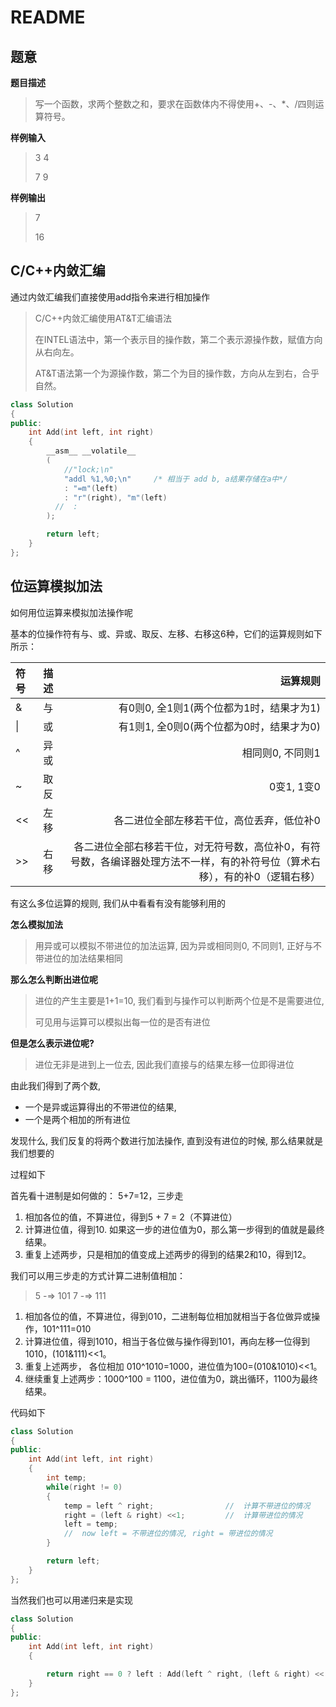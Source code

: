 # README

## 题意

**题目描述**

> 写一个函数，求两个整数之和，要求在函数体内不得使用+、-、\*、/四则运算符号。

**样例输入**

> 3 4
>
> 7 9

**样例输出**

> 7
>
> 16

## C/C++内敛汇编

通过内敛汇编我们直接使用add指令来进行相加操作

> C/C++内敛汇编使用AT&T汇编语法
>
> 在INTEL语法中，第一个表示目的操作数，第二个表示源操作数，赋值方向从右向左。
>
> AT&T语法第一个为源操作数，第二个为目的操作数，方向从左到右，合乎自然。

```cpp
class Solution
{
public:
    int Add(int left, int right)
    {
        __asm__ __volatile__
        (
            //"lock;\n"
            "addl %1,%0;\n"     /* 相当于 add b, a结果存储在a中*/
            : "=m"(left)
            : "r"(right), "m"(left)
          //  :
        );

        return left;
    }
};
```

## 位运算模拟加法

如何用位运算来模拟加法操作呢

基本的位操作符有与、或、异或、取反、左移、右移这6种，它们的运算规则如下所示：

| 符号 | 描述 | 运算规则 |
| :--- | :---: | ---: |
| & | 与 | 有0则0, 全1则1\(两个位都为1时，结果才为1\) |
| \| | 或 | 有1则1, 全0则0\(两个位都为0时，结果才为0\) |
| ^ | 异或 | 相同则0, 不同则1 |
| ~ | 取反 | 0变1, 1变0 |
| &lt;&lt; | 左移 | 各二进位全部左移若干位，高位丢弃，低位补0 |
| &gt;&gt; | 右移 | 各二进位全部右移若干位，对无符号数，高位补0，有符号数，各编译器处理方法不一样，有的补符号位（算术右移），有的补0（逻辑右移） |

有这么多位运算的规则, 我们从中看看有没有能够利用的

**怎么模拟加法**

> 用异或可以模拟不带进位的加法运算, 因为异或相同则0, 不同则1, 正好与不带进位的加法结果相同

**那么怎么判断出进位呢**

> 进位的产生主要是1+1=10, 我们看到与操作可以判断两个位是不是需要进位,
>
> 可见用与运算可以模拟出每一位的是否有进位

**但是怎么表示进位呢?**

> 进位无非是进到上一位去, 因此我们直接与的结果左移一位即得进位

由此我们得到了两个数,

* 一个是异或运算得出的不带进位的结果, 
* 一个是两个相加的所有进位

发现什么, 我们反复的将两个数进行加法操作, 直到没有进位的时候, 那么结果就是我们想要的

过程如下

首先看十进制是如何做的： 5+7=12，三步走

1. 相加各位的值，不算进位，得到5 + 7 = 2（不算进位）
2. 计算进位值，得到10. 如果这一步的进位值为0，那么第一步得到的值就是最终结果。
3. 重复上述两步，只是相加的值变成上述两步的得到的结果2和10，得到12。

我们可以用三步走的方式计算二进制值相加：

> 5 -=&gt; 101 7 -=&gt; 111

1. 相加各位的值，不算进位，得到010，二进制每位相加就相当于各位做异或操作，101^111=010
2. 计算进位值，得到1010，相当于各位做与操作得到101，再向左移一位得到1010，\(101&111\)&lt;&lt;1。
3. 重复上述两步， 各位相加 010^1010=1000，进位值为100=\(010&1010\)&lt;&lt;1。
4. 继续重复上述两步：1000^100 = 1100，进位值为0，跳出循环，1100为最终结果。

代码如下

```cpp
class Solution
{
public:
    int Add(int left, int right)
    {
        int temp;
        while(right != 0)
        {
            temp = left ^ right;                //  计算不带进位的情况
            right = (left & right) <<1;         //  计算带进位的情况
            left = temp;
            //  now left = 不带进位的情况, right = 带进位的情况
        }

        return left;
    }
};
```

当然我们也可以用递归来是实现

```cpp
class Solution
{
public:
    int Add(int left, int right)
    {

        return right == 0 ? left : Add(left ^ right, (left & right) << 1);
    }
};
```

